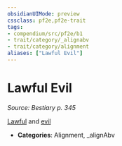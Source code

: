 ```yaml
---
obsidianUIMode: preview
cssclass: pf2e,pf2e-trait
tags:
- compendium/src/pf2e/b1
- trait/category/_alignabv
- trait/category/alignment
aliases: ["Lawful Evil"]
---
```

# Lawful Evil  
*Source: Bestiary p. 345*  

[Lawful](lawful.md "Lawful Alignment Trait") and [evil](evil.md "Evil Alignment Trait")

- **Categories**: Alignment, _alignAbv